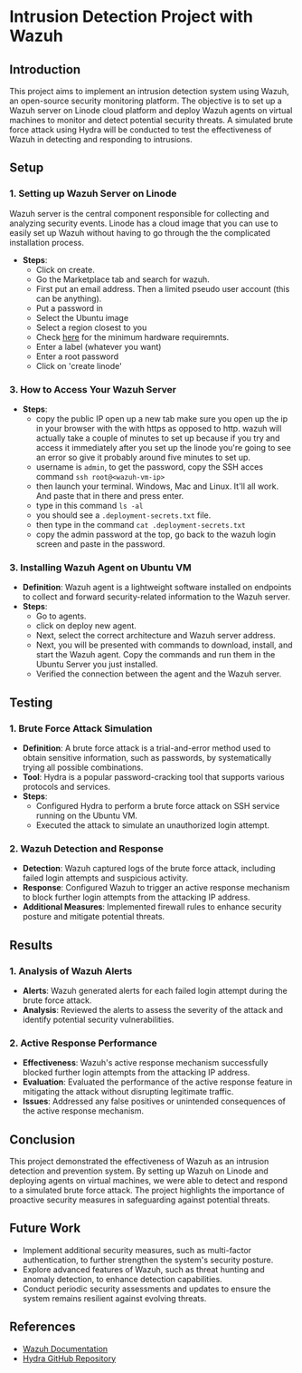 # Intrusion Detection Project with Wazuh

## Introduction
This project aims to implement an intrusion detection system using Wazuh, an open-source security monitoring platform. The objective is to set up a Wazuh server on Linode cloud platform and deploy Wazuh agents on virtual machines to monitor and detect potential security threats. A simulated brute force attack using Hydra will be conducted to test the effectiveness of Wazuh in detecting and responding to intrusions.

## Setup
### 1. Setting up Wazuh Server on Linode
Wazuh server is the central component responsible for collecting and analyzing security events. Linode has a cloud image that you can use to easily set up Wazuh without having to go through the the complicated installation process. 
- **Steps**:
  - Click on create. 
  - Go the Marketplace tab and search for wazuh.
  - First put an email address. Then a limited pseudo user account (this can be anything).
  - Put a password in
  - Select the Ubuntu image
  - Select a region closest to you
  - Check [here](https://documentation.wazuh.com/current/installation-guide/wazuh-server/index.html#hardware-requirements) for the minimum hardware requiremnts.
  - Enter a label (whatever you want)
  - Enter a root password
  - Click on 'create linode'


### 3. How to Access Your Wazuh Server
- **Steps**:
    - copy the public IP open up a new tab make sure you open up the ip in your browser with the with https as opposed to http. wazuh will actually take a couple of minutes to 
  set up because if you try and access it immediately after you set up the linode you're going to see an error so give it probably around five minutes to set up.
    - username is ``admin``, to  get the password, copy  the SSH acces command ``ssh root@<wazuh-vm-ip>``
    - then launch your terminal. Windows, Mac and Linux. It'll all work. And paste that in there and press enter.
    - type in  this  command ``ls -al``
    - you should see a  ``.deployment-secrets.txt`` file.
    - then type in the command  ``cat .deployment-secrets.txt``
    - copy the admin password at the top, go back to  the  wazuh login screen and paste in the password.
      
### 3. Installing Wazuh Agent on Ubuntu VM
- **Definition**: Wazuh agent is a lightweight software installed on endpoints to collect and forward security-related information to the Wazuh server.
- **Steps**:
  - Go to agents.
  - click on deploy new agent.
  - Next, select the correct architecture and Wazuh server address.
  - Next, you will be presented with commands to download, install, and start the Wazuh agent. Copy the commands and run them in the Ubuntu Server you just installed.
  - Verified the connection between the agent and the Wazuh server.

## Testing
### 1. Brute Force Attack Simulation
- **Definition**: A brute force attack is a trial-and-error method used to obtain sensitive information, such as passwords, by systematically trying all possible combinations.
- **Tool**: Hydra is a popular password-cracking tool that supports various protocols and services.
- **Steps**:
  - Configured Hydra to perform a brute force attack on SSH service running on the Ubuntu VM.
  - Executed the attack to simulate an unauthorized login attempt.

### 2. Wazuh Detection and Response
- **Detection**: Wazuh captured logs of the brute force attack, including failed login attempts and suspicious activity.
- **Response**: Configured Wazuh to trigger an active response mechanism to block further login attempts from the attacking IP address.
- **Additional Measures**: Implemented firewall rules to enhance security posture and mitigate potential threats.

## Results
### 1. Analysis of Wazuh Alerts
- **Alerts**: Wazuh generated alerts for each failed login attempt during the brute force attack.
- **Analysis**: Reviewed the alerts to assess the severity of the attack and identify potential security vulnerabilities.

### 2. Active Response Performance
- **Effectiveness**: Wazuh's active response mechanism successfully blocked further login attempts from the attacking IP address.
- **Evaluation**: Evaluated the performance of the active response feature in mitigating the attack without disrupting legitimate traffic.
- **Issues**: Addressed any false positives or unintended consequences of the active response mechanism.

## Conclusion
This project demonstrated the effectiveness of Wazuh as an intrusion detection and prevention system. By setting up Wazuh on Linode and deploying agents on virtual machines, we were able to detect and respond to a simulated brute force attack. The project highlights the importance of proactive security measures in safeguarding against potential threats.

## Future Work
- Implement additional security measures, such as multi-factor authentication, to further strengthen the system's security posture.
- Explore advanced features of Wazuh, such as threat hunting and anomaly detection, to enhance detection capabilities.
- Conduct periodic security assessments and updates to ensure the system remains resilient against evolving threats.

## References
- [Wazuh Documentation](https://documentation.wazuh.com/)
- [Hydra GitHub Repository](https://github.com/vanhauser-thc/thc-hydra)

